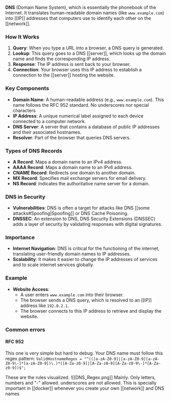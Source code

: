 **DNS** (Domain Name System), which is essentially the phonebook of the Internet. It translates human-readable domain names (like `www.example.com`) into [[IP]] addresses that computers use to identify each other on the [[network]].

### How It Works

1. **Query**: When you type a URL into a browser, a DNS query is generated.
2. **Lookup**: This query goes to a DNS [[server]], which looks up the domain name and finds the corresponding IP address.
3. **Response**: The IP address is sent back to your browser.
4. **Connection**: Your browser uses this IP address to establish a connection to the [[server]] hosting the website.

### Key Components

- **Domain Name**: A human-readable address (e.g., `www.example.com`). This name follows the RFC 952 standard. No underscores nor special characters
- **IP Address**: A unique numerical label assigned to each device connected to a computer network.
- **DNS Server**: A server that contains a database of public IP addresses and their associated hostnames.
- **Resolver**: Part of the browser that queries DNS servers.

### Types of DNS Records

- **A Record**: Maps a domain name to an IPv4 address.
- **AAAA Record**: Maps a domain name to an IPv6 address.
- **CNAME Record**: Redirects one domain to another domain.
- **MX Record**: Specifies mail exchange servers for email delivery.
- **NS Record**: Indicates the authoritative name server for a domain.

### DNS in Security

- **Vulnerabilities**: DNS is often a target for attacks like DNS [[some attacks#Spoofing|Spoofing]] or DNS Cache Poisoning.
- **DNSSEC**: An extension to DNS, DNS Security Extensions (DNSSEC) adds a layer of security by validating responses with digital signatures.


### Importance

- **Internet Navigation**: DNS is critical for the functioning of the internet, translating user-friendly domain names to IP addresses.
- **Scalability**: It makes it easier to change the IP addresses of services and to scale internet services globally.

### Example

- **Website Access**:
    - A user enters `www.example.com` into their browser.
    - The browser sends a DNS query, which is resolved to an [[IP]] address like `192.0.2.1`.
    - The browser connects to this IP address to retrieve and display the website.

### Common errors
#### RFC 952

This one is very simple but hard to debug. Your DNS name must follow this regex pattern:
`ValidHostnameRegex = "^(([a-zA-Z0-9]|[a-zA-Z0-9][a-zA-Z0-9\-]*[a-zA-Z0-9])\.)*([A-Za-z0-9]|[A-Za-z0-9][A-Za-z0-9\-]*[A-Za-z0-9])$";`

These are the rules visualized.
![[DNS_Regex.png]]
Mainly. Only letters, numbers and "-" allowed. underscores are not allowed. This is specially important in [[docker]] whenever you create your own [[network]] and DNS names
